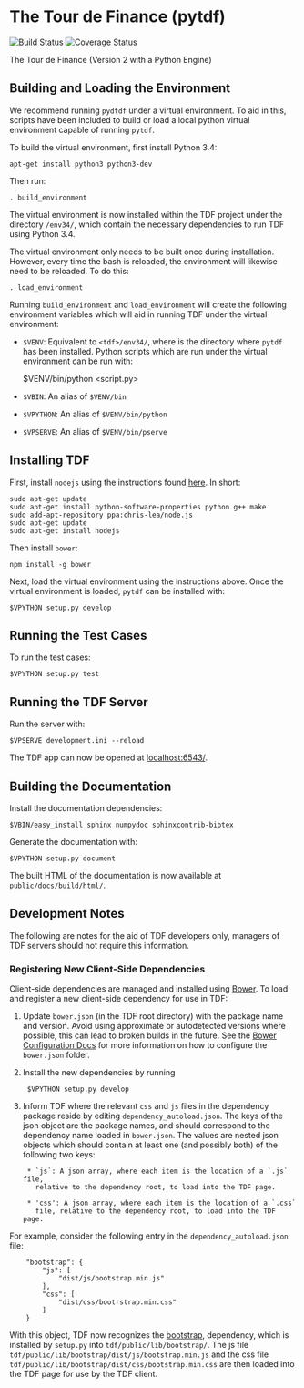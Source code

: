 The Tour de Finance (pytdf)
===========================

[![Build Status](https://img.shields.io/travis/nwoodbury/pytdf.svg)](https://travis-ci.org/nwoodbury/pytdf)
[![Coverage Status](https://img.shields.io/coveralls/nwoodbury/pytdf.svg)](https://coveralls.io/r/nwoodbury/pytdf?branch=master)

The Tour de Finance (Version 2 with a Python Engine)

Building and Loading the Environment
------------------------------------

We recommend running `pydtdf` under a virtual environment. To aid in this, scripts have been included to build or load a local python virtual environment capable of running `pytdf`.

To build the virtual environment, first install Python 3.4:

    apt-get install python3 python3-dev

Then run:

    . build_environment

The virtual environment is now installed within the TDF project under the directory `/env34/`, which contain the necessary dependencies to run TDF using Python 3.4.

The virtual environment only needs to be built once during installation. However, every time the bash is reloaded, the environment will likewise need to be reloaded. To do this:

    . load_environment

Running `build_environment` and `load_environment` will create the following environment variables which will aid in running TDF under the virtual environment:

* `$VENV`: Equivalent to `<tdf>/env34/`, where <tdf> is the directory where `pytdf` has been installed. Python scripts which are run under the virtual environment can be run with:

    $VENV/bin/python <script.py>

* `$VBIN`: An alias of `$VENV/bin`
* `$VPYTHON`: An alias of `$VENV/bin/python`
* `$VPSERVE`: An alias of `$VENV/bin/pserve`

Installing TDF
--------------

First, install `nodejs` using the instructions found [here](https://github.com/joyent/node/wiki/Installing-Node.js-via-package-manager). In short:

    sudo apt-get update
    sudo apt-get install python-software-properties python g++ make
    sudo add-apt-repository ppa:chris-lea/node.js
    sudo apt-get update
    sudo apt-get install nodejs

Then install `bower`:

    npm install -g bower

Next, load the virtual environment using the instructions above. Once the virtual environment is loaded, `pytdf` can be installed with:

    $VPYTHON setup.py develop

Running the Test Cases
----------------------

To run the test cases:

    $VPYTHON setup.py test

Running the TDF Server
----------------------

Run the server with:

    $VPSERVE development.ini --reload

The TDF app can now be opened at [localhost:6543/](http://localhost:6543/).

Building the Documentation
--------------------------

Install the documentation dependencies:

    $VBIN/easy_install sphinx numpydoc sphinxcontrib-bibtex

Generate the documentation with:

    $VPYTHON setup.py document

The built HTML of the documentation is now available at `public/docs/build/html/`.

Development Notes
-----------------

The following are notes for the aid of TDF developers only, managers of TDF
servers should not require this information.

### Registering New Client-Side Dependencies ###

Client-side dependencies are managed and installed using
[Bower](http://bower.io/). To load and register a new client-side dependency
for use in TDF:

1. Update `bower.json` (in the TDF root directory) with the package name and
version. Avoid using approximate or autodetected versions where possible, this
can lead to broken builds in the future. See the
[Bower Configuration Docs](http://bower.io/docs/config/) for more information
on how to configure the `bower.json` folder.

2. Install the new dependencies by running

        $VPYTHON setup.py develop

3. Inform TDF where the relevant `css` and `js` files in the dependency package
reside by editing `dependency_autoload.json`. The keys of the json object are
the package names, and should correspond to the dependency name loaded in
`bower.json`. The values are nested json objects which should contain at least
one (and possibly both) of the following two keys:

        * `js`: A json array, where each item is the location of a `.js` file,
          relative to the dependency root, to load into the TDF page.

        * 'css': A json array, where each item is the location of a `.css`
          file, relative to the dependency root, to load into the TDF page.

For example, consider the following entry in the `dependency_autoload.json`
file:

        "bootstrap": {
            "js": [
                "dist/js/bootstrap.min.js"
            ],
            "css": [
                "dist/css/bootrstrap.min.css"
            ]
        }

With this object, TDF now recognizes the [bootstrap](http://getbootstrap.com/),
dependency, which is installed by `setup.py` into `tdf/public/lib/bootstrap/`.
The js file `tdf/public/lib/bootstrap/dist/js/bootstrap.min.js` and the css
file `tdf/public/lib/bootstrap/dist/css/bootstrap.min.css` are then loaded into
the TDF page for use by the TDF client.
